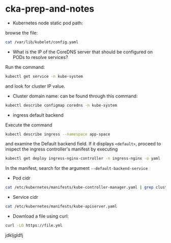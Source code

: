 # cka-prep-and-notes
* Kubernetes node static pod path:

browse the file: 
```sh
cat /var/lib/kubelet/config.yaml
```
* What is the IP of the CoreDNS server that should be configured on PODs to resolve services?

Run the command: 
```sh 
kubectl get service -n kube-system
``` 
and look for cluster IP value.

* Cluster domain name: 
can be found through this command: 
```sh
kubectl describe configmap coredns -n kube-system
```
* ingress default backend

Execute the command 
```sh
kubectl describe ingress --namespace app-space
```
 and examine the Default backend field. If it displays ```<default>```, proceed to inspect the ingress controller's manifest by executing 
 ```sh
 kubectl get deploy ingress-nginx-controller -n ingress-nginx -o yaml
 ```
 In the manifest, search for the argument ```--default-backend-service```

* Pod cidr 
```sh
cat /etc/kubernetes/manifests/kube-controller-manager.yaml | grep cluster-cidr
```
* Service cidr 
```sh
cat /etc/kubernetes/manifests/kube-apiserver.yaml
```
* Download a file using curl: 
```sh
curl -LO https://file.yml
```
jdkljgldfj